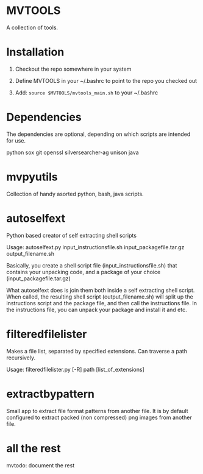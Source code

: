 
MVTOOLS
=======

A collection of tools.

Installation
============

1) Checkout the repo somewhere in your system

2) Define MVTOOLS in your ~/.bashrc to point to the repo you checked out

3) Add: ```source $MVTOOLS/mvtools_main.sh``` to your ~/.bashrc

Dependencies
============

The dependencies are optional, depending on which scripts are intended for use.

python
sox
git
openssl
silversearcher-ag
unison
java

mvpyutils
=========

Collection of handy asorted python, bash, java scripts.

autoselfext
===========

Python based creator of self extracting shell scripts

Usage: autoselfext.py input_instructionsfile.sh input_packagefile.tar.gz output_filename.sh

Basically, you create a shell script file (input_instructionsfile.sh) that contains your unpacking code, and a
package of your choice (input_packagefile.tar.gz)

What autoselfext does is join them both inside a self extracting shell script. When called, the resulting shell
script (output_filename.sh) will split up the instructions script and the package file, and then call the instructions
file. In the instructions file, you can unpack your package and install it and etc.

filteredfilelister
============

Makes a file list, separated by specified extensions. Can traverse a path recursively.

Usage: filteredfilelister.py [-R] path [list_of_extensions]

extractbypattern
================

Small app to extract file format patterns from another file. It is by default configured to extract packed (non compressed) png images from another file.

all the rest
============

mvtodo: document the rest

